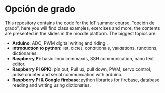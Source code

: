 # Opción de grado

This repository contains the code for the IoT summer course, "opción de grado", here you will find class examples, exercises and more, the contents are presented in the slides in the moodle platform. The biggest topics are:

* __Arduino__: ADC, PWM digital writing and riding .
* __Introduction to python__: list, cicles, conditionals, validations, functions, dictionaries.
* __Raspberry Pi__: basic linux commands, SSH communication, nano text editor.
* __Raspberry Pi GPIO__: pin out, Pull up, pull down, PWM, servo control, pulse counter and serial communication with arduino.
* __Raspberry Pi & Google firebase__: python libraries for firebase, database reading and writing using dictionaries.

